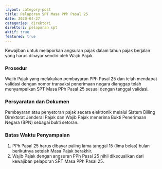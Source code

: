 ```yaml
---
layout: category-post
title: Pelaporan SPT Masa PPh Pasal 25
date: 2020-04-27
categories: direktori
direktori: pelaporan spt
aktif: true
featured: true
---
```

Kewajiban untuk melaporkan angsuran pajak dalam tahun pajak berjalan yang harus dibayar sendiri oleh Wajib Pajak. 

### Prosedur
Wajib Pajak yang melakukan pembayaran PPh Pasal 25 dan telah mendapat validasi dengan nomor transaksi penerimaan negara dianggap telah menyampaikan SPT Masa PPh Pasal 25 sesuai dengan tanggal validasi.
### Persyaratan dan Dokumen
Pembayaran atau penyetoran pajak secara elektronik melalui Sistem Billing Direktorat Jenderal Pajak dan Wajib Pajak menerima Bukti Penerimaan Negara (BPN) sebagai bukti setoran.

### Batas Waktu Penyampaian
1. PPh Pasal 25 harus dibayar paling lama tanggal 15 (lima belas)
bulan berikutnya setelah Masa Pajak berakhir.
2. Wajib Pajak dengan angsuran PPh Pasal 25 nihil dikecualikan dari
kewajiban pelaporan SPT Masa PPh Pasal 25.